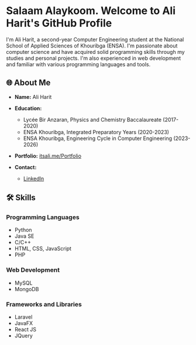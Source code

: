 # Salaam Alaykoom. Welcome to Ali Harit's GitHub Profile

I'm Ali Harit, a second-year Computer Engineering student at the National School of Applied Sciences of Khouribga (ENSA). I'm passionate about computer science and have acquired solid programming skills through my studies and personal projects. I'm also experienced in web development and familiar with various programming languages and tools.

## 🌐 About Me
- **Name:** Ali Harit
- **Education:**
  - Lycée Bir Anzaran, Physics and Chemistry Baccalaureate (2017-2020)
  - ENSA Khouribga, Integrated Preparatory Years (2020-2023)
  - ENSA Khouribga, Engineering Cycle in Computer Engineering (2023-2026)

- **Portfolio:** [itsali.me/Portfolio](https://itsali.me/Portfolio)
- **Contact:**
  - [LinkedIn](https://www.linkedin.com/in/aliharit)


## 🛠️ Skills

### Programming Languages
- Python
- Java SE
- C/C++
- HTML, CSS, JavaScript
- PHP

### Web Development
- MySQL
- MongoDB

### Frameworks and Libraries
- Laravel
- JavaFX
- React JS
- JQuery
